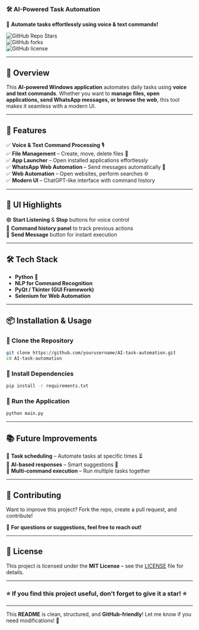 
### **🛠️ AI-Powered Task Automation**  
🚀 **Automate tasks effortlessly using voice & text commands!**  

![GitHub Repo Stars](https://img.shields.io/github/stars/yourusername/AI-task-automation?style=social)  
![GitHub forks](https://img.shields.io/github/forks/yourusername/AI-task-automation?style=social)  
![GitHub license](https://img.shields.io/github/license/yourusername/AI-task-automation)  

---

## **📌 Overview**  
This **AI-powered Windows application** automates daily tasks using **voice and text commands**. Whether you want to **manage files, open applications, send WhatsApp messages, or browse the web**, this tool makes it seamless with a modern UI.  

---

## **🚀 Features**  
✅ **Voice & Text Command Processing** 🎙️  
✅ **File Management** – Create, move, delete files 📂  
✅ **App Launcher** – Open installed applications effortlessly  
✅ **WhatsApp Web Automation** – Send messages automatically 💬  
✅ **Web Automation** – Open websites, perform searches 🌐  
✅ **Modern UI** – ChatGPT-like interface with command history  

---

## **🎨 UI Highlights**  
🟢 **Start Listening** & **Stop** buttons for voice control  
📝 **Command history panel** to track previous actions  
📩 **Send Message** button for instant execution  

---

## **🛠️ Tech Stack**  
- **Python** 🐍  
- **NLP for Command Recognition**  
- **PyQt / Tkinter (GUI Framework)**  
- **Selenium for Web Automation**  

---

## **📦 Installation & Usage**  
### **🔹 Clone the Repository**  
```bash
git clone https://github.com/yourusername/AI-task-automation.git
cd AI-task-automation
```
### **🔹 Install Dependencies**  
```bash
pip install -r requirements.txt
```
### **🔹 Run the Application**  
```bash
python main.py
```

---

## **📚 Future Improvements**  
🔹 **Task scheduling** – Automate tasks at specific times ⏳  
🔹 **AI-based responses** – Smart suggestions 🤖  
🔹 **Multi-command execution** – Run multiple tasks together  

---

## **📩 Contributing**  
Want to improve this project? Fork the repo, create a pull request, and contribute!  

📧 **For questions or suggestions, feel free to reach out!**  

---

## **📝 License**  
This project is licensed under the **MIT License** – see the [LICENSE](LICENSE) file for details.  

---

### **⭐ If you find this project useful, don’t forget to give it a star! ⭐**  

---

This **README** is clean, structured, and **GitHub-friendly**! Let me know if you need modifications! 🚀
